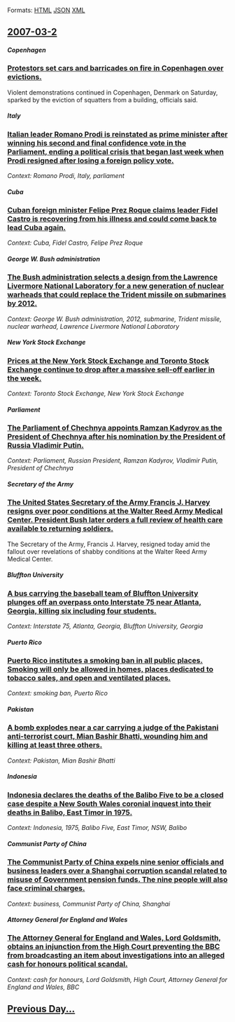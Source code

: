 
Formats: [HTML](2007/03/2/index.html)  [JSON](2007/03/2/index.json)  [XML](2007/03/2/index.xml)  

## [2007-03-2](/news/2007/03/2/index.md)

##### Copenhagen
### [ Protestors set cars and barricades on fire in Copenhagen over evictions. ](/news/2007/03/2/protestors-set-cars-and-barricades-on-fire-in-copenhagen-over-evictions.md)
Violent demonstrations continued in Copenhagen, Denmark on Saturday, sparked by the eviction of squatters from a building, officials said.

##### Italy
### [ Italian leader Romano Prodi is reinstated as prime minister after winning his second and final confidence vote in the Parliament, ending a political crisis that began last week when Prodi resigned after losing a foreign policy vote. ](/news/2007/03/2/italian-leader-romano-prodi-is-reinstated-as-prime-minister-after-winning-his-second-and-final-confidence-vote-in-the-parliament-ending-a.md)
_Context: Romano Prodi, Italy, parliament_

##### Cuba
### [ Cuban foreign minister Felipe Prez Roque claims leader Fidel Castro is recovering from his illness and could come back to lead Cuba again. ](/news/2007/03/2/cuban-foreign-minister-felipe-perez-roque-claims-leader-fidel-castro-is-recovering-from-his-illness-and-could-come-back-to-lead-cuba-again.md)
_Context: Cuba, Fidel Castro, Felipe Prez Roque_

##### George W. Bush administration
### [ The Bush administration selects a design from the Lawrence Livermore National Laboratory for a new generation of nuclear warheads that could replace the Trident missile on submarines by 2012. ](/news/2007/03/2/the-bush-administration-selects-a-design-from-the-lawrence-livermore-national-laboratory-for-a-new-generation-of-nuclear-warheads-that-coul.md)
_Context: George W. Bush administration, 2012, submarine, Trident missile, nuclear warhead, Lawrence Livermore National Laboratory_

##### New York Stock Exchange
### [ Prices at the New York Stock Exchange and Toronto Stock Exchange continue to drop after a massive sell-off earlier in the week. ](/news/2007/03/2/prices-at-the-new-york-stock-exchange-and-toronto-stock-exchange-continue-to-drop-after-a-massive-sell-off-earlier-in-the-week.md)
_Context: Toronto Stock Exchange, New York Stock Exchange_

##### Parliament
### [ The Parliament of Chechnya appoints Ramzan Kadyrov as the President of Chechnya after his nomination by the President of Russia Vladimir Putin. ](/news/2007/03/2/the-parliament-of-chechnya-appoints-ramzan-kadyrov-as-the-president-of-chechnya-after-his-nomination-by-the-president-of-russia-vladimir-pu.md)
_Context: Parliament, Russian President, Ramzan Kadyrov, Vladimir Putin, President of Chechnya_

##### Secretary of the Army
### [ The United States Secretary of the Army Francis J. Harvey resigns over poor conditions at the Walter Reed Army Medical Center. President Bush later orders a full review of health care available to returning soldiers. ](/news/2007/03/2/the-united-states-secretary-of-the-army-francis-j-harvey-resigns-over-poor-conditions-at-the-walter-reed-army-medical-center-president-bu.md)
The Secretary of the Army, Francis J. Harvey, resigned today amid the fallout over revelations of shabby conditions at the Walter Reed Army Medical Center.

##### Bluffton University
### [ A bus carrying the baseball team of Bluffton University plunges off an overpass onto Interstate 75 near Atlanta, Georgia, killing six including four students. ](/news/2007/03/2/a-bus-carrying-the-baseball-team-of-bluffton-university-plunges-off-an-overpass-onto-interstate-75-near-atlanta-georgia-killing-six-inclu.md)
_Context: Interstate 75, Atlanta, Georgia, Bluffton University, Georgia_

##### Puerto Rico
### [ Puerto Rico institutes a smoking ban in all public places. Smoking will only be allowed in homes, places dedicated to tobacco sales, and open and ventilated places. ](/news/2007/03/2/puerto-rico-institutes-a-smoking-ban-in-all-public-places-smoking-will-only-be-allowed-in-homes-places-dedicated-to-tobacco-sales-and-op.md)
_Context: smoking ban, Puerto Rico_

##### Pakistan
### [ A bomb explodes near a car carrying a judge of the Pakistani anti-terrorist court, Mian Bashir Bhatti, wounding him and killing at least three others. ](/news/2007/03/2/a-bomb-explodes-near-a-car-carrying-a-judge-of-the-pakistani-anti-terrorist-court-mian-bashir-bhatti-wounding-him-and-killing-at-least-th.md)
_Context: Pakistan, Mian Bashir Bhatti_

##### Indonesia
### [ Indonesia declares the deaths of the Balibo Five to be a closed case despite a New South Wales coronial inquest into their deaths in Balibo, East Timor in 1975. ](/news/2007/03/2/indonesia-declares-the-deaths-of-the-balibo-five-to-be-a-closed-case-despite-a-new-south-wales-coronial-inquest-into-their-deaths-in-balibo.md)
_Context: Indonesia, 1975, Balibo Five, East Timor, NSW, Balibo_

##### Communist Party of China
### [ The Communist Party of China expels nine senior officials and business leaders over a Shanghai corruption scandal related to misuse of Government pension funds. The nine people will also face criminal charges. ](/news/2007/03/2/the-communist-party-of-china-expels-nine-senior-officials-and-business-leaders-over-a-shanghai-corruption-scandal-related-to-misuse-of-gove.md)
_Context: business, Communist Party of China, Shanghai_

##### Attorney General for England and Wales
### [ The Attorney General for England and Wales, Lord Goldsmith, obtains an injunction from the High Court preventing the BBC from broadcasting an item about investigations into an alleged cash for honours political scandal. ](/news/2007/03/2/the-attorney-general-for-england-and-wales-lord-goldsmith-obtains-an-injunction-from-the-high-court-preventing-the-bbc-from-broadcasting.md)
_Context: cash for honours, Lord Goldsmith, High Court, Attorney General for England and Wales, BBC_

## [Previous Day...](/news/2007/03/1/index.md)

